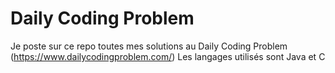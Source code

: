 # Daily Coding Problem
Je poste sur ce repo toutes mes solutions au Daily Coding Problem (https://www.dailycodingproblem.com/)
Les langages utilisés sont Java et C
